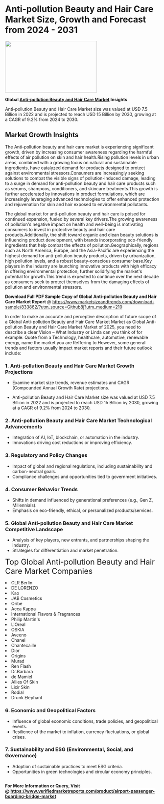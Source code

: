 <H1>Anti-pollution Beauty and Hair Care Market Size, Growth and Forecast from 2024 - 2031</H1><img class="aligncenter size-medium wp-image-584254" src="https://thirdeyenews.in/wp-content/uploads/2024/09/Global-Market-Research-300x168.jpeg" alt="" width="300" height="168" /><p><strong>Global&nbsp;<a href="https://www.marketsizeandtrends.com/download-sample/833862/?utm_source=Github8j?utm_medium=210">Anti-pollution Beauty and Hair Care Market</a> Insights</strong></p><p>Anti-pollution Beauty and Hair Care Market size was valued at USD 7.5 Billion in 2022 and is projected to reach USD 15 Billion by 2030, growing at a CAGR of 9.2% from 2024 to 2030.</p><p><h2>Market Growth Insights</h2> <p>The Anti-pollution beauty and hair care market is experiencing significant growth, driven by increasing consumer awareness regarding the harmful effects of air pollution on skin and hair health.Rising pollution levels in urban areas, combined with a growing focus on natural and sustainable ingredients, have catalyzed demand for products designed to protect against environmental stressors.Consumers are increasingly seeking solutions to combat the visible signs of pollution-induced damage, leading to a surge in demand for anti-pollution beauty and hair care products such as serums, shampoos, conditioners, and skincare treatments.This growth is further accelerated by innovations in product formulations, which are increasingly leveraging advanced technologies to offer enhanced protection and rejuvenation for skin and hair exposed to environmental pollutants.</p> <p>The global market for anti-pollution beauty and hair care is poised for continued expansion, fueled by several key drivers.The growing awareness of pollution's negative impact on health and well-being is motivating consumers to invest in protective beauty and hair care products.Additionally, the shift toward organic and clean beauty solutions is influencing product development, with brands incorporating eco-friendly ingredients that help combat the effects of pollution.Geographically, regions such as North America, Europe, and the Asia-Pacific are experiencing the highest demand for anti-pollution beauty products, driven by urbanization, high pollution levels, and a robust beauty-conscious consumer base.Key players in the industry are launching innovative products with high efficacy in offering environmental protection, further solidifying the market's potential for growth.This trend is expected to continue over the next decade as consumers seek to protect themselves from the damaging effects of pollution and environmental stressors.</p> <p><span class=""><strong>Download Full PDF Sample Copy of Global Anti-pollution Beauty and Hair Care Market Report</strong> @ <a href="https://www.marketsizeandtrends.com/download-sample/833862/?utm_source=Github8j?utm_medium=210" target="_blank">https://www.marketsizeandtrends.com/download-sample/833862/?utm_source=Github8j?utm_medium=210</a></span></p><p>In order to make an accurate and perceptive description of future scope of a Global&nbsp;Anti-pollution Beauty and Hair Care Market Market as Global&nbsp;Anti-pollution Beauty and Hair Care Market Market of 2025, you need to describe a clear Vision &ndash; What Industry or Linda can you think of for example: Quote from a Technology, healthcare, automotive, renewable energy, name the market you are Reffering to.However, some general trends and factors usually impact market reports and their future outlook include:</p><h3>1.&nbsp;<strong>Anti-pollution Beauty and Hair Care Market Growth Projections</strong></h3><ul><li>Examine market size trends, revenue estimates and CAGR (Compounded Annual Growth Rate) projections.</li><li><p>Anti-pollution Beauty and Hair Care Market size was valued at USD 7.5 Billion in 2022 and is projected to reach USD 15 Billion by 2030, growing at a CAGR of 9.2% from 2024 to 2030.</p></li></ul><h3>2.&nbsp;<strong>Anti-pollution Beauty and Hair Care Market Technological Advancements</strong></h3><ul><li>Integration of AI, IoT, blockchain, or automation in the industry.</li><li>Innovations driving cost reductions or improving efficiency.</li></ul><h3>3.&nbsp;<strong>Regulatory and Policy Changes</strong></h3><ul><li>Impact of global and regional regulations, including sustainability and carbon-neutral goals.</li><li>Compliance challenges and opportunities tied to government initiatives.</li></ul><h3>4.&nbsp;<strong>Consumer Behavior Trends</strong></h3><ul><li>Shifts in demand influenced by generational preferences (e.g., Gen Z, Millennials).</li><li>Emphasis on eco-friendly, ethical, or personalized products/services.</li></ul><h3>5.&nbsp;<strong>Global Anti-pollution Beauty and Hair Care Market Competitive Landscape</strong></h3><ul><li>Analysis of key players, new entrants, and partnerships shaping the industry.</li><li>Strategies for differentiation and market penetration.</li></ul><p data-pm-slice="1 1 []"><span style="color: inherit; font-family: inherit; font-size: 25px;">Top Global Anti-pollution Beauty and Hair Care Market Companies</span></p><div class="" data-test-id=""><p><li>CLR Berlin</li><li> DE LORENZO</li><li> Kao</li><li> JAB Cosmetics</li><li> Oribe</li><li> Acca Kappa</li><li> International Flavors & Fragrances</li><li> Philip Martin's</li><li> L'Oreal</li><li> OSKIA</li><li> Aveeno</li><li> Chanel</li><li> Chantecaille</li><li> Dior</li><li> Origins</li><li> Murad</li><li> Ren Flash</li><li> Dr.Barbara</li><li> de Mamiel</li><li> Allies Of Skin</li><li> Lixir Skin</li><li> Rodial</li><li> Drunk Elephant</li></p></div><h3>6.&nbsp;<strong>Economic and Geopolitical Factors</strong></h3><ul><li>Influence of global economic conditions, trade policies, and geopolitical events.</li><li>Resilience of the market to inflation, currency fluctuations, or global crises.</li></ul><h3>7.&nbsp;<strong>Sustainability and ESG (Environmental, Social, and Governance)</strong></h3><ul><li>Adoption of sustainable practices to meet ESG criteria.</li><li>Opportunities in green technologies and circular economy principles.</li></ul><h2><strong style="font-size: 14px;">For More Information or Query, Visit @&nbsp;</strong><a style="background-color: #ffffff; font-size: 14px;" href="https://www.marketsizeandtrends.com/report/anti-pollution-beauty-and-hair-care-market/" target="_blank">https://www.verifiedmarketreports.com/product/airport-passenger-boarding-bridge-market</a></h2>